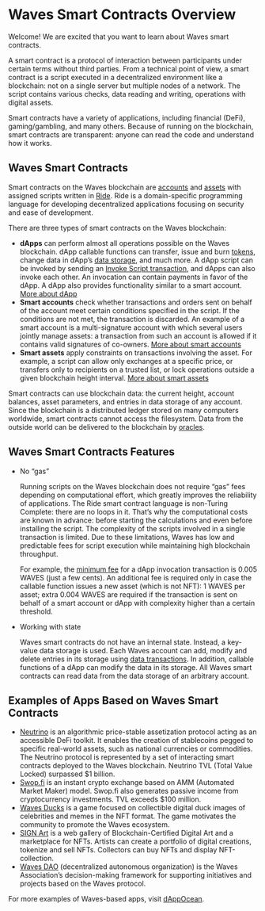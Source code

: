 # Waves Smart Contracts Overview

Welcome! We are excited that you want to learn about Waves smart contracts.

A smart contract is a protocol of interaction between participants under certain terms without third parties. From a technical point of view, a smart contract is a script executed in a decentralized environment like a blockchain: not on a single server but multiple nodes of a network. The script contains various checks, data reading and writing, operations with digital assets.

Smart contracts have a variety of applications, including financial (DeFi), gaming/gambling, and many others. Because of running on the blockchain, smart contracts are transparent: anyone can read the code and understand how it works.

## Waves Smart Contracts

Smart contracts on the Waves blockchain are [accounts](/en/blockchain/account/) and [assets](/en/blockchain/token/) with assigned scripts written in [Ride](/en/ride/). Ride is a domain-specific programming language for developing decentralized applications focusing on security and ease of development.

There are three types of smart contracts on the Waves blockchain:

* **dApps** can perform almost all operations possible on the Waves blockchain. dApp callable functions can transfer, issue and burn [tokens](/en/blockchain/token/), change data in dApp’s [data storage](/en/blockchain/account/account-data-storage), and much more. A dApp script can be invoked by sending an [Invoke Script transaction](/en/blockchain/transaction-type/invoke-script-transaction), and dApps can also invoke each other. An invocation can contain payments in favor of the dApp. A dApp also provides functionality similar to a smart account. [More about dApp](/en/building-apps/smart-contracts/what-is-a-dapp)
* **Smart accounts** check whether transactions and orders sent on behalf of the account meet certain conditions specified in the script. If the conditions are not met, the transaction is discarded. An example of a smart account is a multi-signature account with which several users jointly manage assets: a transaction from such an account is allowed if it contains valid signatures of co-owners. [More about smart accounts](/en/building-apps/smart-contracts/what-is-smart-account)
* **Smart assets** apply constraints on transactions involving the asset. For example, a script can allow only exchanges at a specific price, or transfers only to recipients on a trusted list, or lock operations outside a given blockchain height interval. [More about smart assets](/en/building-apps/smart-contracts/what-is-smart-asset)

Smart contracts can use blockchain data: the current height, account balances, asset parameters, and entries in data storage of any account. Since the blockchain is a distributed ledger stored on many computers worldwide, smart contracts cannot access the filesystem. Data from the outside world can be delivered to the blockchain by [oracles](/en/blockchain/oracle).

## Waves Smart Contracts Features

* No “gas”

   Running scripts on the Waves blockchain does not require “gas” fees depending on computational effort, which greatly improves the reliability of applications. The Ride smart contract language is non-Turing Complete: there are no loops in it. That’s why the computational costs are known in advance: before starting the calculations and even before installing the script. The complexity of the scripts involved in a single transaction is limited. Due to these limitations, Waves has low and predictable fees for script execution while maintaining high blockchain throughput.

   For example, the [minimum fee](/en/blockchain/transaction/transaction-fee) for a dApp invocation transaction is 0.005 WAVES (just a few cents). An additional fee is required only in case the callable function issues a new asset (which is not NFT): 1 WAVES per asset; extra 0.004 WAVES are required if the transaction is sent on behalf of a smart account or dApp with complexity higher than a certain threshold.

* Working with state

   Waves smart contracts do not have an internal state. Instead, a key-value data storage is used. Each Waves account can add, modify and delete entries in its storage using [data transactions](/en/blockchain/transaction-type/data-transaction). In addition, callable functions of a dApp can modify the data in its storage. All Waves smart contracts can read data from the data storage of an arbitrary account.

## Examples of Apps Based on Waves Smart Contracts

* [Neutrino](http://neutrino.at/) is an algorithmic price-stable assetization protocol acting as an accessible DeFi toolkit. It enables the creation of stablecoins pegged to specific real-world assets, such as national currencies or commodities. The Neutrino protocol is represented by a set of interacting smart contracts deployed to the Waves blockchain. Neutrino TVL (Total Value Locked) surpassed $1 billion.
* [Swop.fi](https://swop/fi) is an instant crypto exchange based on AMM (Automated Market Maker) model. Swop.fi also generates passive income from cryptocurrency investments. TVL exceeds $100 million.
* [Waves Ducks](https://wavesducks.com/) is a game focused on collectible digital duck images of celebrities and memes in the NFT format. The game motivates the community to promote the Waves ecosystem.
* [SIGN Art](https://sign-art.app/) is a web gallery of Blockchain-Certified Digital Art and a marketplace for NFTs. Artists can create a portfolio of digital creations, tokenize and sell NFTs. Collectors can buy NFTs and display NFT-collection.
* [Waves DAO](https://dao.wavesassociation.org/) (decentralized autonomous organization) is the Waves Association’s decision-making framework for supporting initiatives and projects based on the Waves protocol.

For more examples of Waves-based apps, visit [dAppOcean](https://www.dappocean.io/).
